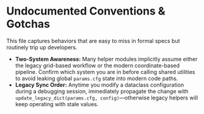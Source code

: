 # Undocumented Conventions & Gotchas

This file captures behaviors that are easy to miss in formal specs but routinely trip up developers.

- **Two-System Awareness:** Many helper modules implicitly assume either the legacy grid-based workflow or the modern coordinate-based pipeline. Confirm which system you are in before calling shared utilities to avoid leaking global `params.cfg` state into modern code paths.
- **Legacy Sync Order:** Anytime you modify a dataclass configuration during a debugging session, immediately propagate the change with `update_legacy_dict(params.cfg, config)`—otherwise legacy helpers will keep operating with stale values.
